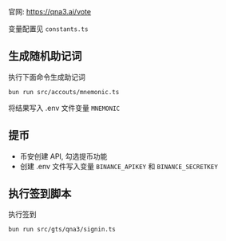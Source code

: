 官网: https://qna3.ai/vote

变量配置见 `constants.ts`

## 生成随机助记词

执行下面命令生成助记词

```shell
bun run src/accouts/mnemonic.ts
```

将结果写入 .env 文件变量 `MNEMONIC`

## 提币

- 币安创建 API, 勾选提币功能
- 创建 .env 文件写入变量 `BINANCE_APIKEY` 和 `BINANCE_SECRETKEY`

## 执行签到脚本

执行签到

```shell
bun run src/gts/qna3/signin.ts
```
